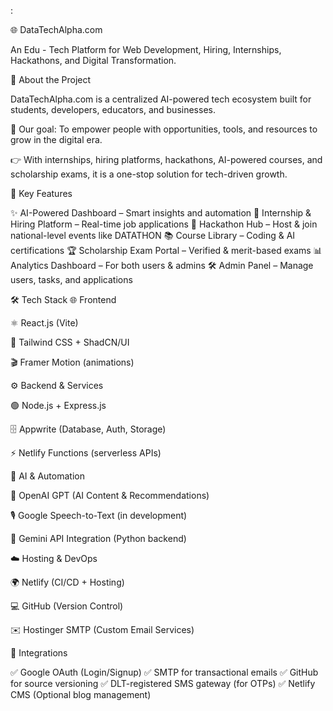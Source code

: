 :

🌐 DataTechAlpha.com

An Edu - Tech Platform for Web Development, Hiring, Internships, Hackathons, and Digital Transformation.


🚀 About the Project

DataTechAlpha.com is a centralized AI-powered tech ecosystem built for students, developers, educators, and businesses.

🎯 Our goal: To empower people with opportunities, tools, and resources to grow in the digital era.

👉 With internships, hiring platforms, hackathons, AI-powered courses, and scholarship exams, it is a one-stop solution for tech-driven growth.

🌟 Key Features

✨ AI-Powered Dashboard – Smart insights and automation
💼 Internship & Hiring Platform – Real-time job applications
🎯 Hackathon Hub – Host & join national-level events like DATATHON
📚 Course Library – Coding & AI certifications
🏆 Scholarship Exam Portal – Verified & merit-based exams
📊 Analytics Dashboard – For both users & admins
🛠 Admin Panel – Manage users, tasks, and applications

🛠 Tech Stack
🌐 Frontend

⚛️ React.js (Vite)

🎨 Tailwind CSS + ShadCN/UI

🎬 Framer Motion (animations)

⚙️ Backend & Services

🟢 Node.js + Express.js

🗄 Appwrite (Database, Auth, Storage)

⚡ Netlify Functions (serverless APIs)

🧠 AI & Automation

🤖 OpenAI GPT (AI Content & Recommendations)

🎙 Google Speech-to-Text (in development)

🔮 Gemini API Integration (Python backend)

☁️ Hosting & DevOps

🌍 Netlify (CI/CD + Hosting)

💻 GitHub (Version Control)

✉️ Hostinger SMTP (Custom Email Services)

🧩 Integrations

✅ Google OAuth (Login/Signup)
✅ SMTP for transactional emails
✅ GitHub for source versioning
✅ DLT-registered SMS gateway (for OTPs)
✅ Netlify CMS (Optional blog management)
